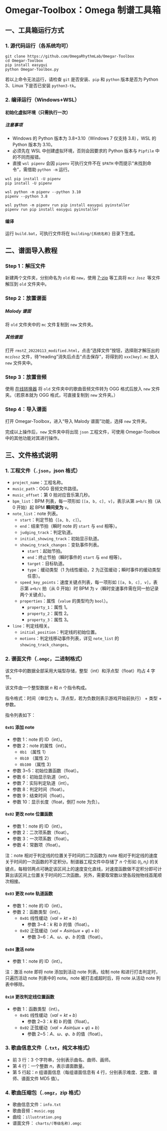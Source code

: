 # Omegar-Toolbox：Omega 制谱工具箱

## 一、工具箱运行方式

### 1. 源代码运行（各系统均可）

```shell
git clone https://github.com/OmegaRhythmLab/Omegar-Toolbox
cd Omegar-Toolbox
pip install easygui
python Omegar-Toolbox.py
```

若以上命令无法运行，请检查 `git` 是否安装、`pip` 和 `python` 版本是否为 Python 3、Linux 下是否已安装 `python3-tk`。

### 2. 编译运行（Windows+WSL）

#### 初始化虚拟环境（只需执行一次）

##### 注意事项

- Windows 的 Python 版本为 3.8+3.10（Windows 7 仅支持 3.8），WSL 的 Python 版本为 3.10。
- 必须先在 WSL 中创建虚拟环境，否则会因要求的 Python 版本与 `Pipfile` 中的不同而报错。
- 直接 `wsl pipenv` 会因 `pipenv` 可执行文件不在 `$PATH` 中而提示“未找到命令”，需借助 `python -m` 运行。

```shell
wsl pip install -U pipenv
pip install -U pipenv

wsl python -m pipenv --python 3.10
pipenv --python 3.8

wsl python -m pipenv run pip install easygui pyinstaller
pipenv run pip install easygui pyinstaller
```

#### 编译

运行 `build.bat`，可执行文件将在 `building/{系统名称}` 目录下生成。

## 二、谱面导入教程

### Step 1：解压文件

新建两个文件夹，分别命名为 `old` 和 `new`，使用 [7-zip](https://www.7-zip.org/) 等工具将 `mcz `/`osz `等文件解压到 `old` 文件夹中。

### Step 2：放置谱面

##### Malody 谱面

将 `old` 文件夹中的  `mc` 文件复制到 `new` 文件夹。

##### 其他谱面

打开 `rmstZ_20220113_modified.html`，点击“选择文件”按钮，选择刚才解压出的 `mcz`/`osz` 文件，待“reading”消失后点击“点击保存”，将得到的 `xxx[key].mc` 放入 `new` 文件夹中。

### Step 3：放置音频

使用 [在线转换器](https://convertio.co/zh/) 将 `old` 文件夹中的歌曲音频文件转为 OGG 格式后放入 `new` 文件夹。（若原本就为 OGG 格式，可直接复制到 `new` 文件夹。）

### Step 4：导入谱面

打开 Omegar-Toolbox，进入“导入 Malody 谱面”功能，选择 `new` 文件夹。

完成以上操作后，`new` 文件夹中将出现 `json` 工程文件，可使用 Omegar-Toolbox 中的其他功能对其进行操作。

## 三、文件格式说明

### 1. 工程文件（`.json`，json 格式）

- `project_name`：工程名称。
- `music_path`：OGG 音频文件路径。
- `music_offset`：第 $0$ 拍对应音乐第几秒。
- `bpm_list`：BPM 列表，每一项形如 `[[a, b, c], v]`，表示从第 `a+b/c` 拍（从 $0$ 开始）起 BPM **瞬间变为** `v`。
- `note_list`：note 列表。
  - `start`：判定节拍（`[a, b, c]`）。
  - `end`：结束节拍（瞬时 note 的 `start` 与  `end` 相等）。
  - `judging_track`：判定轨道。
  - `initial_showing_track`：初始显示轨道。
  - `showing_track_changes`：变轨事件列表。
    - `start`：起始节拍。
    - `end`：终止节拍（瞬时事件的 `start` 与  `end` 相等）。
    - `target`：目标轨道。
    - `type`：缓动类型（$1$ 为线性缓动，$2$ 为正弦缓动；瞬时事件的缓动类型任意）。
  - `speed_key_points`：速度关键点列表，每一项形如 `[[a, b, c], v]`，表示第 `a+b/c` 拍（从 $0$ 开始）时 BPM 为 `v`（瞬时变速事件需在同一拍记录两个关键点）。
  - `properties`：属性（`value` 的类型均为 `bool`）。
    - `property_1`：属性 1。
    - `property_2`：属性 2。
    - `property_3`：属性 3。
- `line`：判定线相关。
  - `initial_position`：判定线的初始位置。
  - `motions`：判定线移动事件列表，详见 `note_list` 的 `showing_track_changes`。

### 2. 谱面文件（`.omgc`，二进制格式）

该文件中的数据全部采用大端型存储，整型（int）和浮点型（float）均占 4 字节。

该文件由一个整型数据 $n$ 和 $n$ 个指令构成。

指令格式：时间（单位为 s，浮点型，若为负数则表示游戏开始前执行） + 类型 + 参数。

指令列表如下：

#### `0x01` 添加 note

- 参数 1：note 的 ID（int）。
- 参数 2：note 的属性（int）。
  - `0b1` （属性 1）
  - `0b10` （属性 2）
  - `0b100` （属性 3）
- 参数 3~5：初始位置函数（float）。
- 参数 6：初始显示轨道（int）。
- 参数 7：实际判定轨道（int）。
- 参数 8：判定时间（float）。
- 参数 9：结束时间（float）。
- 参数 10：显示长度（float，倒打 note 为负）。

#### `0x02` 更改 note 位置函数

- 参数 1：note 的 ID（int）。
- 参数 2：二次项系数（float）。
- 参数 3：一次项系数（float）。
- 参数 4：常数项（float）。

注：note 相对于判定线的位置关于时间的二次函数为 note 相对于判定线的速度关于时间的一次函数的不定积分。制谱器工程文件中存储了 $n$ 个形如 $(t_i,n_i)$ 的关键点，每相邻两点可确定该区间上的速度变化直线，对速度函数做不定积分即可计算出该区间上位置关于时间的二次函数。另外，需要取常数以使各段抛物线首尾顺次相接。

#### `0x03` 更改 note 轨道函数

- 参数 1：note 的 ID（int）。
- 参数 2：函数类型（int）。
  - `0x01` 线性缓动（$val=kt+b$）
    - 参数 3~4：$k$ 和 $b$ 的值（float）。
  - `0x02` 正弦缓动（$val=Asin(\omega x+\varphi)+b$）
    - 参数 3~6：$A、\omega、\varphi、b$ 的值（float）。

#### `0x04` 激活 note

- 参数 1：note 的 ID（int）。

注：激活 note 即将 note 添加到活动 note 列表。绘制 note 和进行打击判定时，只遍历活动 note 列表中的 note。note 被打击或超时后，将 note 从活动 note 列表中移除。

#### `0x10` 更改判定线位置函数

- 参数 1：函数类型（int）。
  - `0x01` 线性缓动（$val=kt+b$）
    - 参数 2~3：$k$ 和 $b$ 的值（float）。
  - `0x02` 正弦缓动（$val=Asin(\omega x+\varphi)+b$）
    - 参数 2~5：$A、\omega、\varphi、b$ 的值（float）。

### 3. 歌曲信息文件（`.txt`，纯文本格式）

- 前 3 行：3 个字符串，分别表示曲名、曲师、画师。
- 第 4 行：一个整数 $n$，表示谱面数量。
- 第 5 行起：$n$ 组谱面信息（每组谱面信息有 4 行，分别表示难度、定数、谱师、谱面文件 MD5 值）。

### 4. 歌曲压缩包（`.omgz`，zip 格式）

- 歌曲信息文件：`info.txt`
- 歌曲音频：`music.ogg`
- 曲绘：`illustration.png`
- 谱面文件： `charts/(等级名称).omgc`
